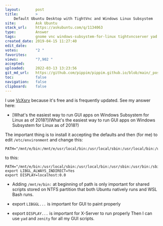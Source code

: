 ```yaml
---
layout:       post
title:        >
    Default Ubuntu Desktop with TightVnc and Windows Linux Subsystem
site:         Ask Ubuntu
stack_url:    https://askubuntu.com/q/1134063
type:         Answer
tags:         gnome vnc windows-subsystem-for-linux tightvncserver yad
created_date: 2019-04-15 11:27:40
edit_date:    
votes:        "2 "
favorites:    
views:        "7,902 "
accepted:     
uploaded:     2022-03-13 13:23:56
git_md_url:   https://github.com/pippim/pippim.github.io/blob/main/_posts/2019/2019-04-15-Default-Ubuntu-Desktop-with-TightVnc-and-Windows-Linux-Subsystem.md
toc:          false
navigation:   false
clipboard:    false
---
```


I use [VcXsrv][1] because it's free and is frequently updated. See my answer here:

- [What&#39;s the easiest way to run GUI apps on Windows Subsystem for Linux as of 2018?](What&#39;s the easiest way to run GUI apps on Windows Subsystem for Linux as of 2018?)

The important thing is to install it accepting the defaults and then (for me) to edit `/etc/environment` and change this:

``` 
PATH="/mnt/e/bin:/mnt/e/usr/local/bin:/usr/local/sbin:/usr/local/bin:/usr/sbin:/usr/bin:/sbin:/bin:/usr/games:/usr/local/games:/snap/bin:"

```
to this:

``` 
PATH="/mnt/e/bin:/usr/local/sbin:/usr/local/bin:/usr/sbin:/usr/bin:/sbin:/bin:/usr/games:/usr/local/games"
export LIBGL_ALWAYS_INDIRECT=Yes
export DISPLAY=localhost:0.0
```

- Adding `/mnt/e/bin:` at beginning of path is only important for shared scripts stored on NTFS partition that both Ubuntu natively runs and WSL Bash runs.
- export `LIBGGL...` is important for GUI to paint properly
- export `DISPLAY...` is important for X-Server to run properly
Then I can use `yad` and `zenity` for all my GUI scripts.


  [1]: https://sourceforge.net/projects/vcxsrv/
